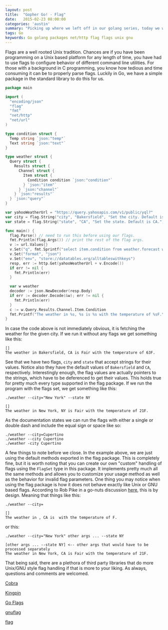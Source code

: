 ```yaml
---
layout: post
title:  "Gopher Go! - Flag"
date:   2015-02-23 08:00:00
categories: 'austin'
summary: "Picking up where we left off in our golang series, today we will be reviewing the flag package."
tags: Go
keywords: Go golang packages net/http flag flags unix gnu
---
```


Flags are a well rooted Unix tradition. Chances are if you have been programming on a Unix based platform for any length of time, you have had to use flags to configure behavior of different command line utilities. For those with a background in C programming, you know how tedious and time consuming it can be to properly parse flags. Luckily in Go, we have a simple package in the standard library to do this for us.

```go
package main

import (
  "encoding/json"
  "flag"
  "fmt"
  "net/http"
  "net/url"
)

type condition struct {
  Temp string `json:"temp"`
  Text string `json:"text"`
}

type weather struct {
  Query struct {
    Results struct {
      Channel struct {
        Item struct {
          Condition condition `json:"condition"`
        } `json:"item"`
      } `json:"channel"`
    } `json:"results"`
  } `json:"query"`
}

var yahooWeatherUrl = "https://query.yahooapis.com/v1/public/yql?"
var city = flag.String("city", "Bakersfield", "Set the city. Default is Bakersfield.")
var state = flag.String("state", "CA", "Set the state. Default is CA.")

func main() {
  flag.Parse() // need to run this before using our flags.
  fmt.Println(flag.Args()) // print the rest of the flag args.
  v := url.Values{}
  v.Set("q", fmt.Sprintf("select item.condition from weather.forecast where woeid in (select woeid from geo.places(1) where text=\"%s,%s\")", *city, *state))
  v.Set("format", "json")
  v.Set("env", "store://datatables.org/alltableswithkeys")
  resp, err := http.Get(yahooWeatherUrl + v.Encode())
  if err != nil {
    fmt.Println(err)
  }

  var w weather
  decoder := json.NewDecoder(resp.Body)
  if err := decoder.Decode(&w); err != nil {
    fmt.Println(err)
  }
  c := w.Query.Results.Channel.Item.Condition
  fmt.Printf("The weather in %s, %s is %s with the temperature of %sF.\n", *city, *state, c.Text, c.Temp)
}
```

In case the code above is not immediately obvious, it is fetching the weather for the given city. If we run it without any flags we get something like this:

```
[]
The weather in Bakersfield, CA is Fair with the temperature of 63F.
```

See that we have two flags, `city` and `state` that accept strings for their values. Notice also they have the default values of `Bakersfield` and `CA`, respectively. Interestingly enough, the flag values are actually pointers to the strings, which have to be deferenced to get their values. This holds true for pretty much every type supported in the flag package. If we run the program with the flags set, we get something like this:

```
./weather --city="New York" --state NY

[]
The weather in New York, NY is Fair with the temperature of 21F.
```

As the documentation states we can run the flags with either a single or double dash and include the equal sign or space like so:

```
./weather --city=Cupertino
./weather --city Cupertino
./weather -city Cupertino
```

A few things to note before we close. In the example above, we are just using the default methods exported in the flag package. This is completely fine, but it is worth noting that you can create our own "custom" handling of flags using the `FlagSet` type in this package. It implements pretty much all the same methods and allows you to customize your usage method as well as the behavior for invalid flag parameters. One thing you may notice when using the flag package is how it does not behave exactly like Unix or GNU based flags. According to Rob Pike in a go-nuts discussion [here](https://groups.google.com/forum/#!topic/golang-nuts/3myLL-6mA94), this is by design. Meaning that things like this:

```
./weather --city=

[]
The weather in , CA is  with the temperature of F.
```

or this:

```
./weather --city="New York" other args ... --state NY

[other args ... --state NY] <-- other args that would have to be processed separately
The weather in New York, CA is Fair with the temperature of 21F.
```

That being said, there are a plethora of third party libraries that do more Unix/GNU style flag handling if that is more to your liking. As always, questions and comments are welcomed.

[Cobra](https://github.com/spf13/cobra)

[Kingpin](https://github.com/alecthomas/kingpin)

[Go Flags](https://github.com/jessevdk/go-flags)

[gnuflag](http://bazaar.launchpad.net/~gnuflag/gnuflag/trunk/files)

[flag](http://golang.org/pkg/flag/)